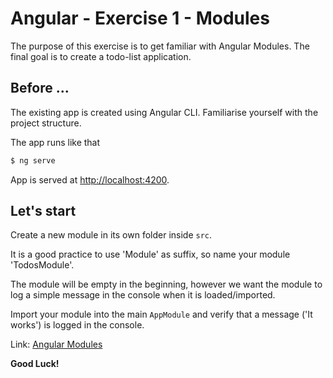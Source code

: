# Angular - Exercise 1 - Modules
The purpose of this exercise is to get familiar with Angular Modules.
The final goal is to create a todo-list application.

## Before ...
The existing app is created using Angular CLI. Familiarise yourself with the project structure.

The app runs like that
```bash
$ ng serve
```

App is served at [http://localhost:4200](http://localhost:4200).

## Let's start
Create a new module in its own folder inside `src`.

It is a good practice to use 'Module' as suffix, so name your module 'TodosModule'.

The module will be empty in the beginning, however we want the module to log a simple
message in the console when it is loaded/imported.

Import your module into the main `AppModule` and verify that a message ('It works')
is logged in the console.

Link: [Angular Modules](https://angular.io/api/core/NgModule)

**Good Luck!**
